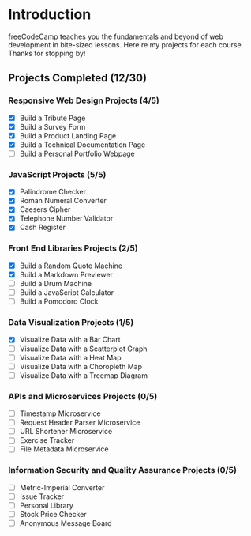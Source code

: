 # Introduction
[freeCodeCamp](https://learn.freecodecamp.org/) teaches you the fundamentals and beyond of web development in bite-sized lessons. Here're my projects for each course. Thanks for stopping by!

## Projects Completed (12/30)

### Responsive Web Design Projects (4/5)

- [X] Build a Tribute Page
- [X] Build a Survey Form
- [X] Build a Product Landing Page
- [X] Build a Technical Documentation Page
- [ ] Build a Personal Portfolio Webpage 

### JavaScript Projects (5/5)

- [X] Palindrome Checker
- [X] Roman Numeral Converter
- [X] Caesers Cipher
- [X] Telephone Number Validator
- [X] Cash Register

### Front End Libraries Projects (2/5)

- [X] Build a Random Quote Machine
- [X] Build a Markdown Previewer
- [ ] Build a Drum Machine
- [ ] Build a JavaScript Calculator
- [ ] Build a Pomodoro Clock

### Data Visualization Projects (1/5)

- [X] Visualize Data with a Bar Chart
- [ ] Visualize Data with a Scatterplot Graph
- [ ] Visualize Data with a Heat Map
- [ ] Visualize Data with a Choropleth Map
- [ ] Visualize Data with a Treemap Diagram

### APIs and Microservices Projects (0/5)

- [ ] Timestamp Microservice
- [ ] Request Header Parser Microservice
- [ ] URL Shortener Microservice
- [ ] Exercise Tracker
- [ ] File Metadata Microservice

### Information Security and Quality Assurance Projects (0/5)

- [ ] Metric-Imperial Converter
- [ ] Issue Tracker
- [ ] Personal Library
- [ ] Stock Price Checker
- [ ] Anonymous Message Board
